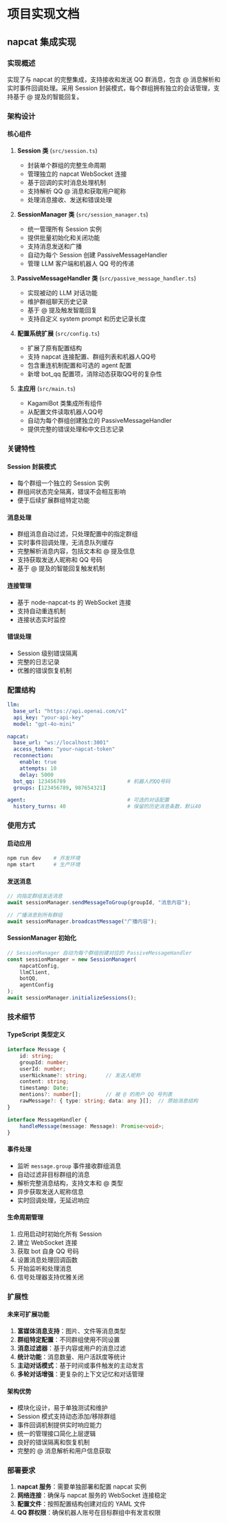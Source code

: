 # 项目实现文档

## napcat 集成实现

### 实现概述

实现了与 napcat 的完整集成，支持接收和发送 QQ 群消息，包含 @ 消息解析和实时事件回调处理。采用 Session 封装模式，每个群组拥有独立的会话管理，支持基于 @ 提及的智能回复。

### 架构设计

#### 核心组件

1. **Session 类** (`src/session.ts`)
   - 封装单个群组的完整生命周期
   - 管理独立的 napcat WebSocket 连接
   - 基于回调的实时消息处理机制
   - 支持解析 QQ @ 消息和获取用户昵称
   - 处理消息接收、发送和错误处理

2. **SessionManager 类** (`src/session_manager.ts`)
   - 统一管理所有 Session 实例
   - 提供批量初始化和关闭功能
   - 支持消息发送和广播
   - 自动为每个 Session 创建 PassiveMessageHandler
   - 管理 LLM 客户端和机器人 QQ 号的传递

3. **PassiveMessageHandler 类** (`src/passive_message_handler.ts`)
   - 实现被动的 LLM 对话功能
   - 维护群组聊天历史记录
   - 基于 @ 提及触发智能回复
   - 支持自定义 system prompt 和历史记录长度

4. **配置系统扩展** (`src/config.ts`)
   - 扩展了原有配置结构
   - 支持 napcat 连接配置、群组列表和机器人QQ号
   - 包含重连机制配置和可选的 agent 配置
   - 新增 bot_qq 配置项，消除动态获取QQ号的复杂性

5. **主应用** (`src/main.ts`)
   - KagamiBot 类集成所有组件
   - 从配置文件读取机器人QQ号
   - 自动为每个群组创建独立的 PassiveMessageHandler
   - 提供完整的错误处理和中文日志记录

### 关键特性

#### Session 封装模式
- 每个群组一个独立的 Session 实例
- 群组间状态完全隔离，错误不会相互影响
- 便于后续扩展群组特定功能

#### 消息处理
- 群组消息自动过滤，只处理配置中的指定群组
- 实时事件回调处理，无消息队列缓存
- 完整解析消息内容，包括文本和 @ 提及信息
- 支持获取发送人昵称和 QQ 号码
- 基于 @ 提及的智能回复触发机制

#### 连接管理
- 基于 node-napcat-ts 的 WebSocket 连接
- 支持自动重连机制
- 连接状态实时监控

#### 错误处理
- Session 级别错误隔离
- 完整的日志记录
- 优雅的错误恢复机制

### 配置结构

```yaml
llm:
  base_url: "https://api.openai.com/v1"
  api_key: "your-api-key"
  model: "gpt-4o-mini"

napcat:
  base_url: "ws://localhost:3001"
  access_token: "your-napcat-token"
  reconnection:
    enable: true
    attempts: 10
    delay: 5000
  bot_qq: 123456789                    # 机器人的QQ号码
  groups: [123456789, 987654321]

agent:                                 # 可选的对话配置
  history_turns: 40                    # 保留的历史消息条数，默认40
```

### 使用方式

#### 启动应用
```bash
npm run dev    # 开发环境
npm start      # 生产环境
```

#### 发送消息
```typescript
// 向指定群组发送消息
await sessionManager.sendMessageToGroup(groupId, "消息内容");

// 广播消息到所有群组
await sessionManager.broadcastMessage("广播内容");
```

#### SessionManager 初始化
```typescript
// SessionManager 自动为每个群组创建对应的 PassiveMessageHandler
const sessionManager = new SessionManager(
    napcatConfig, 
    llmClient, 
    botQQ, 
    agentConfig
);
await sessionManager.initializeSessions();
```

### 技术细节

#### TypeScript 类型定义
```typescript
interface Message {
    id: string;
    groupId: number;
    userId: number;
    userNickname?: string;      // 发送人昵称
    content: string;
    timestamp: Date;
    mentions?: number[];        // 被 @ 的用户 QQ 号列表
    rawMessage?: { type: string; data: any }[];  // 原始消息结构
}

interface MessageHandler {
    handleMessage(message: Message): Promise<void>;
}
```

#### 事件处理
- 监听 `message.group` 事件接收群组消息
- 自动过滤非目标群组的消息
- 解析完整消息结构，支持文本和 @ 类型
- 异步获取发送人昵称信息
- 实时回调处理，无延迟响应

#### 生命周期管理
1. 应用启动时初始化所有 Session
2. 建立 WebSocket 连接
3. 获取 bot 自身 QQ 号码
4. 设置消息处理回调函数
5. 开始监听和处理消息
6. 信号处理器支持优雅关闭

### 扩展性

#### 未来可扩展功能
1. **富媒体消息支持**：图片、文件等消息类型
2. **群组特定配置**：不同群组使用不同设置
3. **消息过滤器**：基于内容或用户的消息过滤
4. **统计功能**：消息数量、用户活跃度等统计
5. **主动对话模式**：基于时间或事件触发的主动发言
6. **多轮对话增强**：更复杂的上下文记忆和对话管理

#### 架构优势
- 模块化设计，易于单独测试和维护
- Session 模式支持动态添加/移除群组
- 事件回调机制提供实时响应能力
- 统一的管理接口简化上层逻辑
- 良好的错误隔离和恢复机制
- 完整的 @ 消息解析和用户信息获取

### 部署要求

1. **napcat 服务**：需要单独部署和配置 napcat 实例
2. **网络连接**：确保与 napcat 服务的 WebSocket 连接稳定
3. **配置文件**：按照配置结构创建对应的 YAML 文件
4. **QQ 群权限**：确保机器人账号在目标群组中有发言权限